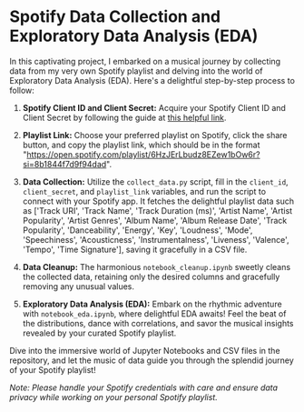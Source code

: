 # Spotify Data Collection and Exploratory Data Analysis (EDA)

In this captivating project, I embarked on a musical journey by collecting data from my very own Spotify playlist and delving into the world of Exploratory Data Analysis (EDA). Here's a delightful step-by-step process to follow:

1. **Spotify Client ID and Client Secret:** Acquire your Spotify Client ID and Client Secret by following the guide at [this helpful link](https://support.heateor.com/get-spotify-client-id-client-secret/).

2. **Playlist Link:** Choose your preferred playlist on Spotify, click the share button, and copy the playlist link, which should be in the format "https://open.spotify.com/playlist/6HzJErLbudz8EZew1bOw6r?si=8b1844f7d9f94dad".

3. **Data Collection:** Utilize the `collect_data.py` script, fill in the `client_id`, `client_secret`, and `playlist_link` variables, and run the script to connect with your Spotify app. It fetches the delightful playlist data such as ['Track URI', 'Track Name', 'Track Duration (ms)', 'Artist Name', 'Artist Popularity', 'Artist Genres', 'Album Name', 'Album Release Date', 'Track Popularity', 'Danceability', 'Energy', 'Key', 'Loudness', 'Mode', 'Speechiness', 'Acousticness', 'Instrumentalness', 'Liveness', 'Valence', 'Tempo', 'Time Signature'], saving it gracefully in a CSV file.

4. **Data Cleanup:** The harmonious `notebook_cleanup.ipynb` sweetly cleans the collected data, retaining only the desired columns and gracefully removing any unusual values.

5. **Exploratory Data Analysis (EDA):** Embark on the rhythmic adventure with `notebook_eda.ipynb`, where delightful EDA awaits! Feel the beat of the distributions, dance with correlations, and savor the musical insights revealed by your curated Spotify playlist.

Dive into the immersive world of Jupyter Notebooks and CSV files in the repository, and let the music of data guide you through the splendid journey of your Spotify playlist!

*Note: Please handle your Spotify credentials with care and ensure data privacy while working on your personal Spotify playlist.*
